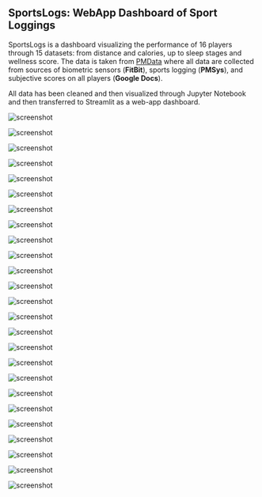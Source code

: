 ## SportsLogs: WebApp Dashboard of Sport Loggings

SportsLogs is a dashboard visualizing the performance of 16 players through 15 datasets: from distance and calories, up to sleep stages and wellness score. 
The data is taken from [PMData](https://www.kaggle.com/datasets/vlbthambawita/pmdata-a-sports-logging-dataset) where all data are collected from sources of 
biometric sensors (**FitBit**), sports logging (**PMSys**), and subjective scores on all players (**Google Docs**).

All data has been cleaned and then visualized through Jupyter Notebook and then transferred to Streamlit as a web-app dashboard.

![screenshot](https://raw.githubusercontent.com/itsalamhere/sports-logs-streamlit/master/images/distances_all.png)

![screenshot](https://raw.githubusercontent.com/itsalamhere/sports-logs-streamlit/master/images/calories_all.png)

![screenshot](https://raw.githubusercontent.com/itsalamhere/sports-logs-streamlit/master/images/sports_activity_all.png)

![screenshot](https://raw.githubusercontent.com/itsalamhere/sports-logs-streamlit/master/images/sleep_quality_all.png)

![screenshot](https://raw.githubusercontent.com/itsalamhere/sports-logs-streamlit/master/images/distances_p08.png)

![screenshot](https://raw.githubusercontent.com/itsalamhere/sports-logs-streamlit/master/images/calories_p08.png)

![screenshot](https://raw.githubusercontent.com/itsalamhere/sports-logs-streamlit/master/images/sports_activity_p08.png)

![screenshot](https://raw.githubusercontent.com/itsalamhere/sports-logs-streamlit/master/images/sleep_quality_p08.png)

![screenshot](https://raw.githubusercontent.com/itsalamhere/sports-logs-streamlit/master/images/resting_heart_rate_p08.png)

![screenshot](https://raw.githubusercontent.com/itsalamhere/sports-logs-streamlit/master/images/active_metrics_in_sports_p08.png)

![screenshot](https://raw.githubusercontent.com/itsalamhere/sports-logs-streamlit/master/images/srpe_in_sports_p08.png)

![screenshot](https://raw.githubusercontent.com/itsalamhere/sports-logs-streamlit/master/images/hrz_real_time_p08_1.png)

![screenshot](https://raw.githubusercontent.com/itsalamhere/sports-logs-streamlit/master/images/hrz_real_time_p08_2.png)

![screenshot](https://raw.githubusercontent.com/itsalamhere/sports-logs-streamlit/master/images/active_minutes_real_time_p08_1.png)

![screenshot](https://raw.githubusercontent.com/itsalamhere/sports-logs-streamlit/master/images/active_minutes_real_time_p08_2.png)

![screenshot](https://raw.githubusercontent.com/itsalamhere/sports-logs-streamlit/master/images/sleep_stages_p08_1.png)

![screenshot](https://raw.githubusercontent.com/itsalamhere/sports-logs-streamlit/master/images/sleep_stages_p08_2.png)

![screenshot](https://raw.githubusercontent.com/itsalamhere/sports-logs-streamlit/master/images/sleep_stages_duration_p08_1.png)

![screenshot](https://raw.githubusercontent.com/itsalamhere/sports-logs-streamlit/master/images/sleep_stages_duration_p08_2.png)

![screenshot](https://raw.githubusercontent.com/itsalamhere/sports-logs-streamlit/master/images/meals_check_p08_1.png)

![screenshot](https://raw.githubusercontent.com/itsalamhere/sports-logs-streamlit/master/images/meals_check_p08_2.png)

![screenshot](https://raw.githubusercontent.com/itsalamhere/sports-logs-streamlit/master/images/wellness_score_p08_1.png)

![screenshot](https://raw.githubusercontent.com/itsalamhere/sports-logs-streamlit/master/images/wellness_score_p08_2.png)

![screenshot](https://raw.githubusercontent.com/itsalamhere/sports-logs-streamlit/master/images/heart_rate_real_time_p08_1.png)

![screenshot](https://raw.githubusercontent.com/itsalamhere/sports-logs-streamlit/master/images/heart_rate_real_time_p08_2.png)

